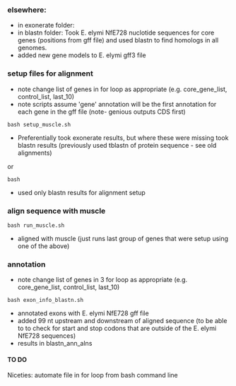 
### elsewhere:
+ in exonerate folder: 
+ in blastn folder: Took E. elymi NfE728 nuclotide sequences for core genes (positions from gff file) and used blastn to find homologs in all genomes.
+ added new gene models to E. elymi gff3 file

### setup files for alignment
+ note change list of genes in for loop as appropriate (e.g. core_gene_list, control_list, last_10)
+ note scripts assume 'gene' annotation will be the first annotation for each gene in the gff file (note- genious outputs CDS first)

```
bash setup_muscle.sh
```
+ Preferentially took exonerate results, but where these were missing took blastn results (previously used tblastn of protein sequence - see old alignments)

or

```
bash 
```
+ used only blastn results for alignment setup



### align sequence with muscle 
```
bash run_muscle.sh
```
+ aligned with muscle (just runs last group of genes that were setup using one of the above)


### annotation
+ note change list of genes in 3 for loop as appropriate (e.g. core_gene_list, control_list, last_10)

```
bash exon_info_blastn.sh
```
+ annotated exons with E. elymi NfE728 gff file
+ added 99 nt upstream and downstream of aligned sequence (to be able to to check for start and stop codons that are outside of the E. elymi NfE728 sequences)
+ results in blastn_ann_alns 



#### TO DO
Niceties: automate file in for loop from bash command line
